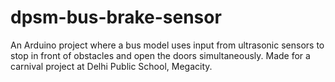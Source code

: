 # dpsm-bus-brake-sensor
An Arduino project where a bus model uses input from ultrasonic sensors to stop in front of obstacles and open the doors simultaneously. Made for a carnival project at Delhi Public School, Megacity.
